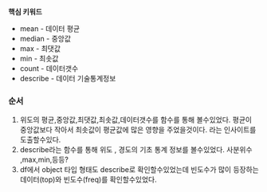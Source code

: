 
**핵심 키워드**
- mean  - 데이터 평균
- median  - 중앙값
- max  - 최댓값
- min  - 최솟값
- count  - 데이터갯수
- describe - 데이터 기술통계정보

### 순서
1. 위도의 평균,중앙값,최댓값,최솟값,데이터갯수를 함수를 통해 볼수있었다. 평균이 중앙값보다 작아서 최솟값이 평균값에 많은 영향을 주었을것이다. 라는 인사이트를 도출할수있다.
2. describe라는 함수를 통해 위도 , 경도의 기초 통계 정보를 볼수있었다. 사분위수 ,max,min,등등? 
3. df에서 object 타입 형태도 describe로 확인할수있었는데 빈도수가 많이 등장하는 데이터(top)와 빈도수(freq)를 확인할수있었다.